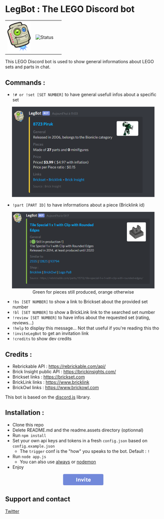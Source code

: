 # LegBot : The LEGO Discord bot

<!-- > Yes, hybdid html markdown, sorry :( <--->

<table style="width:100%; border: none;" align="center">
<td style="width:49%; border: none;">
<img height="100" src="./readme.assets/legBot.png" alt="Logo">
</td>
<td style="width:49%; border: none;">
<img src="https://discordbots.org/api/widget/status/666184693531672608.svg" alt="Status">
</td>
</div>

</table>

This LEGO Discord bot is used to show general informations about LEGO sets and parts in chat.

## Commands :
- `!# or !set [SET NUMBER]` to have general usefull infos about a specific set
<p align="center">
	<img width="460" src="./readme.assets/set-example.png" alt="Parts Example">

</p>

- `!part [PART ID]` to have informations about a piece (Bricklink id)
<p align="center">
	<img width="460" src="./readme.assets/part-example.png" alt="Parts Example"> <br> Green for pieces still produced, orange otherwise
</p>

- `!bs [SET NUMBER]`  to show a link to Brickset about the provided set number
- `!bl [SET NUMBER]`  to show a BrickLink link to the searched set number
- `!review [SET NUMBER]`  to have infos about the requested set (rating, reviews...)
- `!help`  to display this message... Not that useful if you're reading this tho
- `!inviteLegBot`  to get an invitation link
- `!credits`  to show dev credits


## Credits :
- Rebrickable API : https://rebrickable.com/api/
- Brick Insight public API : https://brickinsights.com/
- Brickset links : https://brickset.com
- BrickLink links : https://www.bricklink
- BrickOwl links : https://www.brickowl.com

This bot is based on the [discord.js](https://discord.js.org/) library.


## Installation :
- Clone this repo
- Delete README.md and the readme.assets directory (optionnal)
- Run `npm install`
- Set your own api keys and tokens in a fresh `config.json` based on `config.example.json`
  - The `trigger` conf is the "how" you speaks to the bot. Default :  `!`
- Run `node app.js`
  - You can also use [always](https://www.npmjs.com/package/always) or [nodemon](https://nodemon.io/)
- Enjoy


<p align="center">
	<a href="https://discordapp.com/oauth2/authorize?client_id=666184693531672608&scope=bot&permissions=0">
	<img src="./readme.assets/invitebutton.png" alt="Invite me !"> </a>
</p>

## Support and contact
[Twitter](https://twitter.com/thibaut_plg)